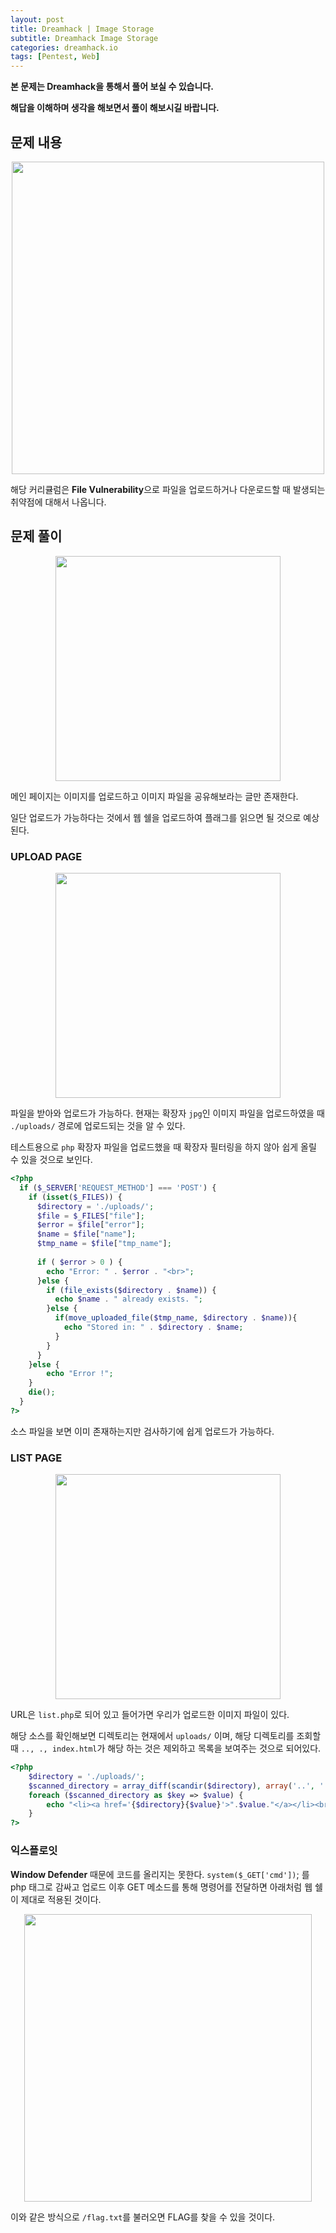 ```yaml
---
layout: post
title: Dreamhack | Image Storage
subtitle: Dreamhack Image Storage
categories: dreamhack.io
tags: [Pentest, Web]
---
```


**본 문제는 Dreamhack을 통해서 풀어 보실 수 있습니다.**

**해답을 이해하며 생각을 해보면서 풀이 해보시길 바랍니다.**

## 문제 내용

<p align="center">
<img src ="https://user-images.githubusercontent.com/78135526/215260166-1268129d-0c30-417a-bcf3-4dcb99269e98.png" width = 500> 
</p>

해당 커리큘럼은 **File Vulnerability**으로 파일을 업로드하거나 다운로드할 때 발생되는 취약점에 대해서 나옵니다.

## 문제 풀이

<p align="center">
<img src ="https://user-images.githubusercontent.com/78135526/215260566-2ba7920c-fe75-47c0-b721-a5acf78b7f76.png" width = 360> 
</p>

메인 페이지는 이미지를 업로드하고 이미지 파일을 공유해보라는 글만 존재한다.

일단 업로드가 가능하다는 것에서 웹 쉘을 업로드하여 플래그를 읽으면 될 것으로 예상된다.

### UPLOAD PAGE

<p align="center">
<img src ="https://user-images.githubusercontent.com/78135526/215262157-444e8e9e-8616-4fc3-a4f3-76a5eb30a05b.png" width = 360> 
</p>

파일을 받아와 업로드가 가능하다. 현재는 확장자 `jpg`인 이미지 파일을 업로드하였을 때 `./uploads/` 경로에 업로드되는 것을 알 수 있다.

테스트용으로 `php` 확장자 파일을 업로드했을 때 확장자 필터링을 하지 않아 쉽게 올릴 수 있을 것으로 보인다.

```php
<?php
  if ($_SERVER['REQUEST_METHOD'] === 'POST') {
    if (isset($_FILES)) {
      $directory = './uploads/';
      $file = $_FILES["file"];
      $error = $file["error"];
      $name = $file["name"];
      $tmp_name = $file["tmp_name"];
     
      if ( $error > 0 ) {
        echo "Error: " . $error . "<br>";
      }else {
        if (file_exists($directory . $name)) {
          echo $name . " already exists. ";
        }else {
          if(move_uploaded_file($tmp_name, $directory . $name)){
            echo "Stored in: " . $directory . $name;
          }
        }
      }
    }else {
        echo "Error !";
    }
    die();
  }
?>
```

소스 파일을 보면 이미 존재하는지만 검사하기에 쉽게 업로드가 가능하다.

### LIST PAGE

<p align="center">
<img src ="https://user-images.githubusercontent.com/78135526/215262329-de16112a-feae-4251-9764-bd5bdd2f32d5.png" width = 360> 
</p>

URL은 `list.php`로 되어 있고 들어가면 우리가 업로드한 이미지 파일이 있다.

해당 소스를 확인해보면 디렉토리는 현재에서 `uploads/` 이며, 해당 디렉토리를 조회할 때 `.., ., index.html`가 해당 하는 것은 제외하고 목록을 보여주는 것으로 되어있다.

```php
<?php
    $directory = './uploads/';
    $scanned_directory = array_diff(scandir($directory), array('..', '.', 'index.html'));
    foreach ($scanned_directory as $key => $value) {
        echo "<li><a href='{$directory}{$value}'>".$value."</a></li><br/>";
    }
?> 
```

### 익스플로잇

**Window Defender** 때문에 코드를 올리지는 못한다. `system($_GET['cmd'])`; 를 php 태그로 감싸고 업로드 이후 GET 메소드를 통해 명령어를 전달하면 아래처럼 웹 쉘이 제대로 적용된 것이다.

<p align="center">
<img src ="https://user-images.githubusercontent.com/78135526/215262934-4e1e33ed-e877-4ea7-8feb-6ae8379e8fff.png" width = 460> 
</p>

이와 같은 방식으로 `/flag.txt`를 불러오면 FLAG를 찾을 수 있을 것이다.